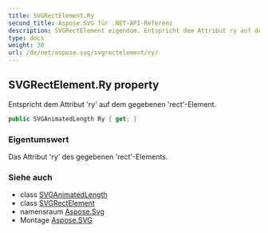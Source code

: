 ```yaml
---
title: SVGRectElement.Ry
second_title: Aspose.SVG für .NET-API-Referenz
description: SVGRectElement eigendom. Entspricht dem Attribut ry auf dem gegebenen rectElement.
type: docs
weight: 30
url: /de/net/aspose.svg/svgrectelement/ry/
---
```

## SVGRectElement.Ry property

Entspricht dem Attribut 'ry' auf dem gegebenen 'rect'-Element.

```csharp
public SVGAnimatedLength Ry { get; }
```

### Eigentumswert

Das Attribut 'ry' des gegebenen 'rect'-Elements.

### Siehe auch

* class [SVGAnimatedLength](../../../aspose.svg.datatypes/svganimatedlength/)
* class [SVGRectElement](../)
* namensraum [Aspose.Svg](../../svgrectelement/)
* Montage [Aspose.SVG](../../../)


